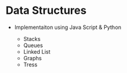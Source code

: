 # Data Structures 

- Implementaiton using Java Script & Python

    - Stacks 
    - Queues
    - Linked List
    - Graphs
    - Tress
